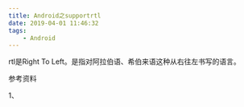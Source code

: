 ```yaml
---
title: Android之supportrtl
date: 2019-04-01 11:46:32
tags:
	- Android
---
```




rtl是Right To Left。是指对阿拉伯语、希伯来语这种从右往左书写的语言。

参考资料

1、

